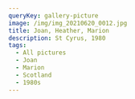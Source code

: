 ```yaml
---
queryKey: gallery-picture
image: /img/img_20210620_0012.jpg
title: Joan, Heather, Marion
description: St Cyrus, 1980
tags:
  - All pictures
  - Joan
  - Marion
  - Scotland
  - 1980s
---
```


